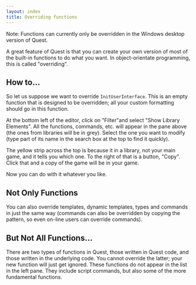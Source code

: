 ```yaml
---
layout: index
title: Overriding functions
---
```



<div class="alert alert-info">
Note: Functions can currently only be overridden in the Windows desktop version of Quest.

</div>

A great feature of Quest is that you can create your own version of most of the built-in functions to do what you want. In object-orientate programming, this is called "overriding".



How to...
---------

So let us suppose we want to override `InitUserInterface`. This is an empty function that is designed to be overridden; all your custom formatting should go in this function.

At the bottom left of the editor, click on "Filter"and select "Show Library Elements". All the functions, commands, etc. will appear in the pane above (the ones from libraries will be in grey). Select the one you want to modify (type part of its name in the search box at the top to find it quickly).

The yellow strip across the top is because it in a library, not your main game, and it tells you which one. To the right of that is a button, "Copy". Click that and a copy of the game will be in your game.

Now you can do with it whatever you like.


Not Only Functions
------------------
You can also override templates, dynamic templates, types and commands in just the same way (commands can also be overridden by copying the pattern, so even on-line users can override commands).


But Not All Functions...
------------------------

There are two types of functions in Quest, those written in Quest code, and those written in the underlying code. You cannot override the latter; your new function will just get ignored. These functions do not appear in the list in the left pane. They include script commands, but also some of the more fundamental functions.